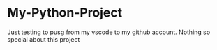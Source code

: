 # My-Python-Project
Just testing to pusg from my vscode to my github account. Nothing so special about this project
